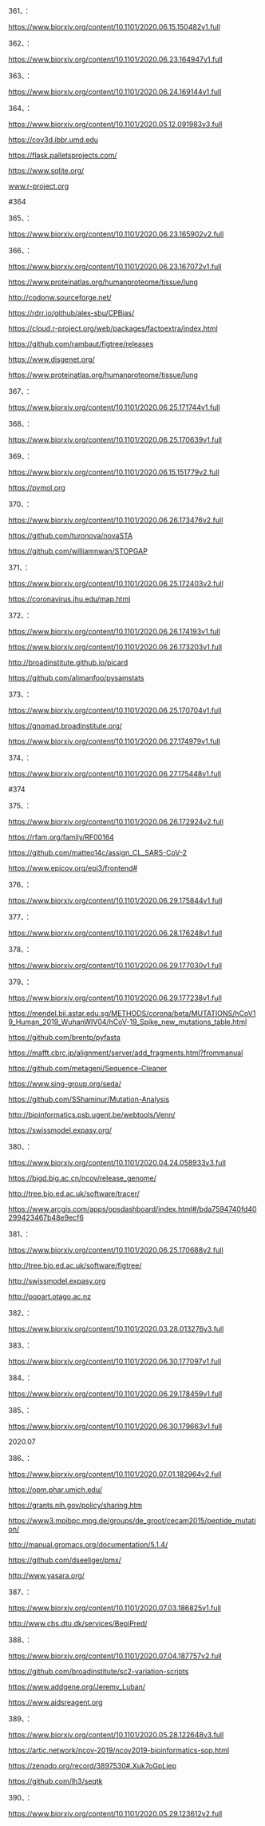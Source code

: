 






361、：

https://www.biorxiv.org/content/10.1101/2020.06.15.150482v1.full


362、：

https://www.biorxiv.org/content/10.1101/2020.06.23.164947v1.full


363、：

https://www.biorxiv.org/content/10.1101/2020.06.24.169144v1.full


364、：

https://www.biorxiv.org/content/10.1101/2020.05.12.091983v3.full


https://cov3d.ibbr.umd.edu


https://flask.palletsprojects.com/


https://www.sqlite.org/


www.r-project.org


#364



365、：

https://www.biorxiv.org/content/10.1101/2020.06.23.165902v2.full


366、：

https://www.biorxiv.org/content/10.1101/2020.06.23.167072v1.full


https://www.proteinatlas.org/humanproteome/tissue/lung


http://codonw.sourceforge.net/


https://rdrr.io/github/alex-sbu/CPBias/


https://cloud.r-project.org/web/packages/factoextra/index.html


https://github.com/rambaut/figtree/releases


https://www.disgenet.org/


https://www.proteinatlas.org/humanproteome/tissue/lung



367、：

https://www.biorxiv.org/content/10.1101/2020.06.25.171744v1.full


368、：

https://www.biorxiv.org/content/10.1101/2020.06.25.170639v1.full


369、：

https://www.biorxiv.org/content/10.1101/2020.06.15.151779v2.full


https://pymol.org


370、：


https://www.biorxiv.org/content/10.1101/2020.06.26.173476v2.full


https://github.com/turonova/novaSTA


https://github.com/williamnwan/STOPGAP


371、：


https://www.biorxiv.org/content/10.1101/2020.06.25.172403v2.full


https://coronavirus.jhu.edu/map.html


372、：

https://www.biorxiv.org/content/10.1101/2020.06.26.174193v1.full


https://www.biorxiv.org/content/10.1101/2020.06.26.173203v1.full


http://broadinstitute.github.io/picard



https://github.com/alimanfoo/pysamstats


373、：

https://www.biorxiv.org/content/10.1101/2020.06.25.170704v1.full


https://gnomad.broadinstitute.org/


https://www.biorxiv.org/content/10.1101/2020.06.27.174979v1.full


374、：


https://www.biorxiv.org/content/10.1101/2020.06.27.175448v1.full



#374


375、：

https://www.biorxiv.org/content/10.1101/2020.06.26.172924v2.full


https://rfam.org/family/RF00164


https://github.com/matteo14c/assign_CL_SARS-CoV-2


https://www.epicov.org/epi3/frontend#



376、：

https://www.biorxiv.org/content/10.1101/2020.06.29.175844v1.full


377、：

https://www.biorxiv.org/content/10.1101/2020.06.28.176248v1.full


378、：

https://www.biorxiv.org/content/10.1101/2020.06.29.177030v1.full


379、：

https://www.biorxiv.org/content/10.1101/2020.06.29.177238v1.full


https://mendel.bii.astar.edu.sg/METHODS/corona/beta/MUTATIONS/hCoV19_Human_2019_WuhanWIV04/hCoV-19_Spike_new_mutations_table.html


https://github.com/brentp/pyfasta


https://mafft.cbrc.jp/alignment/server/add_fragments.html?frommanual


https://github.com/metageni/Sequence-Cleaner


https://www.sing-group.org/seda/


https://github.com/SShaminur/Mutation-Analysis


http://bioinformatics.psb.ugent.be/webtools/Venn/


https://swissmodel.expasy.org/


380、：

https://www.biorxiv.org/content/10.1101/2020.04.24.058933v3.full


https://bigd.big.ac.cn/ncov/release_genome/


http://tree.bio.ed.ac.uk/software/tracer/


https://www.arcgis.com/apps/opsdashboard/index.html#/bda7594740fd40299423467b48e9ecf6


381、：

https://www.biorxiv.org/content/10.1101/2020.06.25.170688v2.full


http://tree.bio.ed.ac.uk/software/figtree/


http://swissmodel.expasy.org


http://popart.otago.ac.nz


382、：

https://www.biorxiv.org/content/10.1101/2020.03.28.013276v3.full


383、：

https://www.biorxiv.org/content/10.1101/2020.06.30.177097v1.full


384、：

https://www.biorxiv.org/content/10.1101/2020.06.29.178459v1.full


385、：

https://www.biorxiv.org/content/10.1101/2020.06.30.179663v1.full


2020.07


386、：


https://www.biorxiv.org/content/10.1101/2020.07.01.182964v2.full


https://opm.phar.umich.edu/


https://grants.nih.gov/policy/sharing.htm


https://www3.mpibpc.mpg.de/groups/de_groot/cecam2015/peptide_mutation/


http://manual.gromacs.org/documentation/5.1.4/


https://github.com/dseeliger/pmx/


http://www.yasara.org/



387、：



https://www.biorxiv.org/content/10.1101/2020.07.03.186825v1.full


http://www.cbs.dtu.dk/services/BepiPred/


388、：



https://www.biorxiv.org/content/10.1101/2020.07.04.187757v2.full


https://github.com/broadinstitute/sc2-variation-scripts


https://www.addgene.org/Jeremy_Luban/


https://www.aidsreagent.org


389、：


https://www.biorxiv.org/content/10.1101/2020.05.28.122648v3.full


https://artic.network/ncov-2019/ncov2019-bioinformatics-sop.html


https://zenodo.org/record/3897530#.Xuk7oGpLjep


https://github.com/lh3/seqtk


390、：


https://www.biorxiv.org/content/10.1101/2020.05.29.123612v2.full











